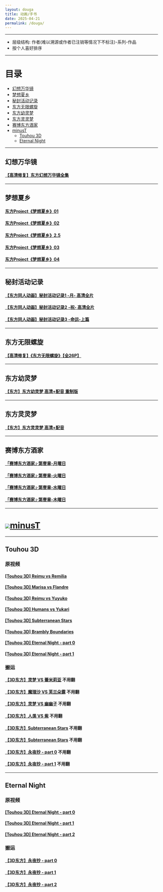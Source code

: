```yaml
---
layout: douga
title: 动画/手书
date: 2025-04-21
permalink: /douga/
---
```

---
- 层级结构: 作者(难以溯源或作者已注销等情况下不标注)-系列-作品
- 按个人喜好排序

---
# 目录
- [幻想万华镜](#幻想万华镜)
- [梦想夏乡](#梦想夏乡)
- [秘封活动记录](#秘封活动记录)
- [东方无限螺旋](#东方无限螺旋)
- [东方幼灵梦](#东方幼灵梦)
- [东方灵灵梦](#东方灵灵梦)
- [赛博东方酒家](#赛博东方酒家)
- [minusT](#minust)
  - [Touhou 3D](#touhou-3d)
  - [Eternal Night](#eternal-night)

---
## 幻想万华镜
#### [【高清修复】东方幻想万华镜全集](https://www.bilibili.com/video/BV1VuZ5YjEin)
---
## 梦想夏乡
#### [东方Project《梦想夏乡》01](https://www.bilibili.com/video/BV14T421a73X)
#### [东方Project《梦想夏乡》02](https://www.bilibili.com/video/BV1NZ421u7Qd)
#### [东方Project《梦想夏乡》2.5](https://www.bilibili.com/video/BV15Z421M75P)
#### [东方Project《梦想夏乡》03](https://www.bilibili.com/video/BV19CvpevEgz)
#### [东方Project《梦想夏乡》04](https://www.bilibili.com/video/BV1Sy411z7eP)
---
## 秘封活动记录
#### [【东方同人动画】秘封活动记录1 -月- 高清全片](https://www.bilibili.com/video/BV1DH4y1N7u5)
#### [【东方同人动画】秘封活动记录2 -祝- 高清全片](https://www.bilibili.com/video/BV1kD421J7UJ)
#### [【东方同人动画】秘封活动记录3 -命运-上篇](https://www.bilibili.com/video/BV1SH4y1A7Wp)
---
## 东方无限螺旋
#### [【高清修复】《东方无限螺旋》【全26P】](https://www.bilibili.com/video/BV1Pr4y1a74L)
---
## 东方幼灵梦
#### [【东方】东方幼灵梦 高清+配音 重制版](https://www.bilibili.com/video/BV13F411N7Bi)
---
## 东方灵灵梦
#### [【东方】东方灵灵梦 高清+配音](https://www.bilibili.com/video/BV1cr4y1j73h)
---
## 赛博东方酒家
#### [「赛博东方酒家」·第壹章-月曜日](https://www.bilibili.com/video/BV1dA41157js)
#### [「赛博东方酒家」·第壹章-火曜日](https://www.bilibili.com/video/BV1do4y1y7Jf)
#### [「赛博东方酒家」·第壹章-水曜日](https://www.bilibili.com/video/BV1vP4y1s7WL)
#### [「赛博东方酒家」·第壹章-木曜日](https://www.bilibili.com/video/BV1wF411e78e)
---
# ![](https://yt3.googleusercontent.com/ytc/AIdro_mpXvrMTqor_2jCpD_yvOCyedoMoOyafzT5-qXKbk0dmwY=s160-c-k-c0x00ffffff-no-rj)[minusT](https://www.youtube.com/@0minusT)
---
## Touhou 3D
### 原视频
#### [[Touhou 3D] Reimu vs Remilia](https://www.youtube.com/watch?v=LSAq1AT7g9Q)
#### [[Touhou 3D] Marisa vs Flandre](https://www.youtube.com/watch?v=unRPhNH-YWo)
#### [[Touhou 3D] Reimu vs Yuyuko](https://www.youtube.com/watch?v=57Zwrx9a9Lo)
#### [[Touhou 3D] Humans vs Yukari](https://www.youtube.com/watch?v=G98Pn4JLDR8)
#### [[Touhou 3D] Subterranean Stars](https://www.youtube.com/watch?v=PWeH_CcTq_8)
#### [[Touhou 3D] Brambly Boundaries](https://www.youtube.com/watch?v=KjJMWj6BYhY)
#### [[Touhou 3D] Eternal Night - part 0](https://www.youtube.com/watch?v=xRSlq42_sUE)
#### [[Touhou 3D] Eternal Night - part 1](https://www.youtube.com/watch?v=430ejbSn-5k)
### 搬运
#### [【3D东方】灵梦 VS 蕾米莉亚](https://www.bilibili.com/video/BV1Us41127mf) 不用翻
#### [【3D东方】魔理沙 VS 芙兰朵露](https://www.bilibili.com/video/BV1is411d7dX) 不用翻
#### [【3D东方】灵梦 VS 幽幽子](https://www.bilibili.com/video/BV1os411d7Uw) 不用翻
#### [【3D东方】人类 VS 紫](https://www.bilibili.com/video/BV1Ns411o7sv) 不用翻
#### [【3D东方】Subterranean Stars](https://www.bilibili.com/video/BV15x411U7Kb) 不用翻
#### [【3D东方】Subterranean Stars](https://www.bilibili.com/video/BV15x411U7Kb) 不用翻
#### [【3D东方】永夜抄 - part 0](https://www.bilibili.com/video/BV1cV411m7NG) 不用翻
#### [【3D东方】永夜抄 - part 1](https://www.bilibili.com/video/BV19P4y177iz) 不用翻
---
## Eternal Night
### 原视频
#### [[Touhou 3D] Eternal Night - part 0](https://www.youtube.com/watch?v=xRSlq42_sUE)
#### [[Touhou 3D] Eternal Night - part 1](https://www.youtube.com/watch?v=430ejbSn-5k)
#### [[Touhou 3D] Eternal Night - part 2](https://www.youtube.com/watch?v=OuBmpQSVDZs)
### 搬运
#### [【3D东方】永夜抄 - part 0](https://www.bilibili.com/video/BV1cV411m7NG)
#### [【3D东方】永夜抄 - part 1](https://www.bilibili.com/video/BV19P4y177iz)
#### [【3D东方】永夜抄 - part 2](https://www.bilibili.com/video/BV1gM4m1d78p)
